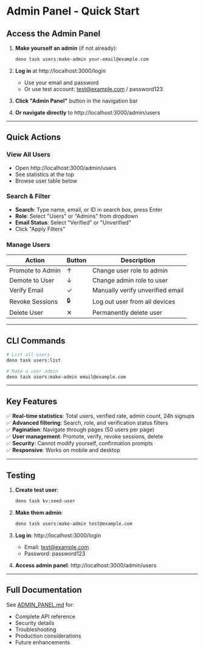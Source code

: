 # Admin Panel - Quick Start

## Access the Admin Panel

1. **Make yourself an admin** (if not already):
   ```bash
   deno task users:make-admin your-email@example.com
   ```

2. **Log in** at http://localhost:3000/login
   - Use your email and password
   - Or use test account: test@example.com / password123

3. **Click "Admin Panel"** button in the navigation bar

4. **Or navigate directly** to http://localhost:3000/admin/users

---

## Quick Actions

### View All Users
- Open http://localhost:3000/admin/users
- See statistics at the top
- Browse user table below

### Search & Filter
- **Search**: Type name, email, or ID in search box, press Enter
- **Role**: Select "Users" or "Admins" from dropdown
- **Email Status**: Select "Verified" or "Unverified"
- Click "Apply Filters"

### Manage Users

| Action | Button | Description |
|--------|--------|-------------|
| Promote to Admin | ↑ | Change user role to admin |
| Demote to User | ↓ | Change admin role to user |
| Verify Email | ✓ | Manually verify unverified email |
| Revoke Sessions | 🔒 | Log out user from all devices |
| Delete User | ✕ | Permanently delete user |

---

## CLI Commands

```bash
# List all users
deno task users:list

# Make a user admin
deno task users:make-admin email@example.com
```

---

## Key Features

✅ **Real-time statistics**: Total users, verified rate, admin count, 24h signups  
✅ **Advanced filtering**: Search, role, and verification status filters  
✅ **Pagination**: Navigate through pages (50 users per page)  
✅ **User management**: Promote, verify, revoke sessions, delete  
✅ **Security**: Cannot modify yourself, confirmation prompts  
✅ **Responsive**: Works on mobile and desktop  

---

## Testing

1. **Create test user**:
   ```bash
   deno task kv:seed-user
   ```

2. **Make them admin**:
   ```bash
   deno task users:make-admin test@example.com
   ```

3. **Log in**: http://localhost:3000/login
   - Email: test@example.com
   - Password: password123

4. **Access admin panel**: http://localhost:3000/admin/users

---

## Full Documentation

See [ADMIN_PANEL.md](./ADMIN_PANEL.md) for:
- Complete API reference
- Security details
- Troubleshooting
- Production considerations
- Future enhancements
